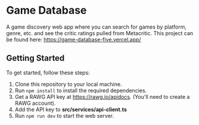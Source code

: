 # Game Database

A game discovery web app where you can search for games by platform, genre, etc. and see the critic ratings pulled from Metacritic.
This project can be found here: https://game-database-five.vercel.app/  

## Getting Started

To get started, follow these steps:


1. Clone this repository to your local machine.
2. Run `npm install` to install the required dependencies.
3. Get a RAWG API key at https://rawg.io/apidocs. (You'll need to create a RAWG account). 
4. Add the API key to **src/services/api-client.ts**
5. Run `npm run dev` to start the web server. 
